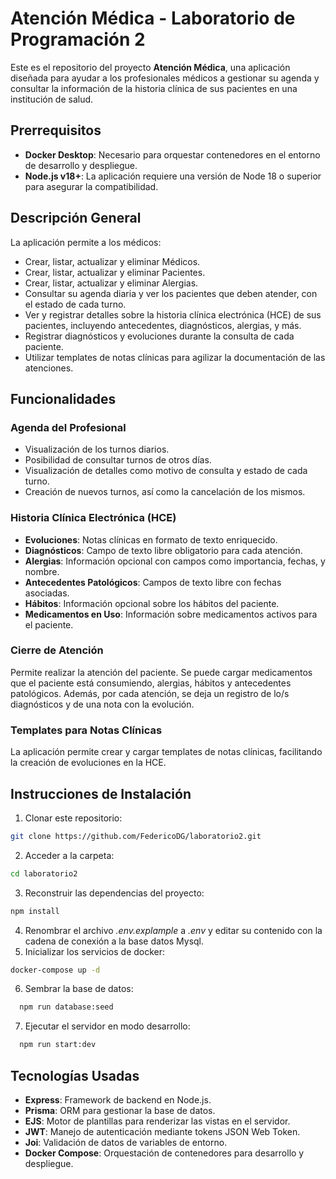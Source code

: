 # Atención Médica - Laboratorio de Programación 2

Este es el repositorio del proyecto **Atención Médica**, una aplicación diseñada para ayudar a los profesionales médicos a gestionar su agenda y consultar la información de la historia clínica de sus pacientes en una institución de salud.

## Prerrequisitos

- **Docker Desktop**: Necesario para orquestar contenedores en el entorno de desarrollo y despliegue.
- **Node.js v18+**: La aplicación requiere una versión de Node 18 o superior para asegurar la compatibilidad.

## Descripción General

La aplicación permite a los médicos:

- Crear, listar, actualizar y eliminar Médicos.
- Crear, listar, actualizar y eliminar Pacientes.
- Crear, listar, actualizar y eliminar Alergias.
- Consultar su agenda diaria y ver los pacientes que deben atender, con el estado de cada turno.
- Ver y registrar detalles sobre la historia clínica electrónica (HCE) de sus pacientes, incluyendo antecedentes, diagnósticos, alergias, y más.
- Registrar diagnósticos y evoluciones durante la consulta de cada paciente.
- Utilizar templates de notas clínicas para agilizar la documentación de las atenciones.

## Funcionalidades

### Agenda del Profesional

- Visualización de los turnos diarios.
- Posibilidad de consultar turnos de otros días.
- Visualización de detalles como motivo de consulta y estado de cada turno.
- Creación de nuevos turnos, así como la cancelación de los mismos.

### Historia Clínica Electrónica (HCE)

- **Evoluciones**: Notas clínicas en formato de texto enriquecido.
- **Diagnósticos**: Campo de texto libre obligatorio para cada atención.
- **Alergias**: Información opcional con campos como importancia, fechas, y nombre.
- **Antecedentes Patológicos**: Campos de texto libre con fechas asociadas.
- **Hábitos**: Información opcional sobre los hábitos del paciente.
- **Medicamentos en Uso**: Información sobre medicamentos activos para el paciente.

### Cierre de Atención

Permite realizar la atención del paciente. Se puede cargar medicamentos que el paciente está consumiendo, alergias, hábitos y antecedentes patológicos. Además, por cada atención, se deja un registro de lo/s diagnósticos y de una nota con la evolución.

### Templates para Notas Clínicas

La aplicación permite crear y cargar templates de notas clínicas, facilitando la creación de evoluciones en la HCE.

## Instrucciones de Instalación

1. Clonar este repositorio:

```bash
git clone https://github.com/FedericoDG/laboratorio2.git
```

2. Acceder a la carpeta:

```bash
cd laboratorio2
```

3. Reconstruir las dependencias del proyecto:

```bash
npm install
```

4. Renombrar el archivo _.env.explample_ a _.env_ y editar su contenido con la cadena de conexión a la base datos Mysql.
5. Inicializar los servicios de docker:

```bash
docker-compose up -d
```

6. Sembrar la base de datos:

```bash
  npm run database:seed
```

7. Ejecutar el servidor en modo desarrollo:

```bash
  npm run start:dev
```

## Tecnologías Usadas

- **Express**: Framework de backend en Node.js.
- **Prisma**: ORM para gestionar la base de datos.
- **EJS**: Motor de plantillas para renderizar las vistas en el servidor.
- **JWT**: Manejo de autenticación mediante tokens JSON Web Token.
- **Joi**: Validación de datos de variables de entorno.
- **Docker Compose**: Orquestación de contenedores para desarrollo y despliegue.
